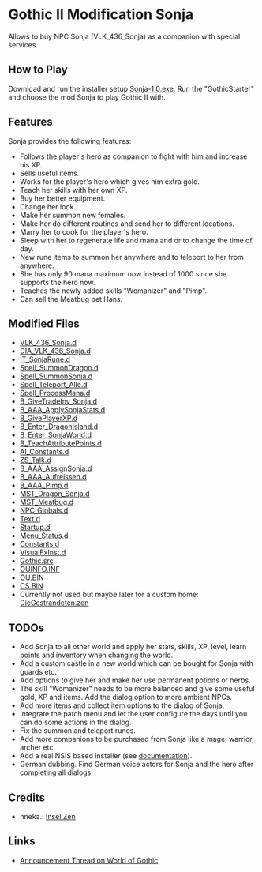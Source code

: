 # Gothic II Modification Sonja

Allows to buy NPC Sonja (VLK_436_Sonja) as a companion with special services.

## How to Play

Download and run the installer setup [Sonja-1.0.exe](./Sonja-1.0.exe).
Run the "GothicStarter" and choose the mod Sonja to play Gothic II with.

## Features

Sonja provides the following features:

* Follows the player's hero as companion to fight with him and increase his XP.
* Sells useful items.
* Works for the player's hero which gives him extra gold.
* Teach her skills with her own XP.
* Buy her better equipment.
* Change her look.
* Make her summon new females.
* Make her do different routines and send her to different locations.
* Marry her to cook for the player's hero.
* Sleep with her to regenerate life and mana and or to change the time of day.
* New rune items to summon her anywhere and to teleport to her from anywhere.
* She has only 90 mana maximum now instead of 1000 since she supports the hero now.
* Teaches the newly added skills "Womanizer" and "Pimp".
* Can sell the Meatbug pet Hans.

## Modified Files

* [VLK_436_Sonja.d](./_work/Data/Scripts/Content/Story/NPC/VLK_436_Sonja.d)
* [DIA_VLK_436_Sonja.d](./_work/Data/Scripts/Content/Story/Dialoge/DIA_VLK_436_Sonja.d)
* [IT_SonjaRune.d](./_work/Data/Scripts/Content/Items/IT_SonjaRune.d)
* [Spell_SummonDragon.d](./_work/Data/Scripts/Content/AI/Magic/Spells/Spell_SummonDragon.d)
* [Spell_SummonSonja.d](./_work/Data/Scripts/Content/AI/Magic/Spells/Spell_SummonSonja.d)
* [Spell_Teleport_Alle.d](./_work/Data/Scripts/Content/AI/Magic/Spells/Spell_Teleport_Alle.d)
* [Spell_ProcessMana.d](./_work/Data/Scripts/Content/AI/Magic/Spell_ProcessMana.d)
* [B_GiveTradeInv_Sonja.d](./_work/Data/Scripts/Content/Story/B_GiveTradeInv/B_GiveTradeInv_Sonja.d)
* [B_AAA_ApplySonjaStats.d](./_work/Data/Scripts/Content/Story/B_Story/B_AAA_ApplySonjaStats.d)
* [B_GivePlayerXP.d](./_work/Data/Scripts/Content/Story/B_Story/B_GivePlayerXP.d)
* [B_Enter_DragonIsland.d](./_work/Data/Scripts/Content/Story/B_Story/B_Enter_DragonIsland.d)
* [B_Enter_SonjaWorld.d](./_work/Data/Scripts/Content/Story/B_Story/B_Enter_SonjaWorld.d)
* [B_TeachAttributePoints.d](./_work/Data/Scripts/Content/Story/B_Story/B_TeachAttributePoints.d)
* [AI_Constants.d](./_work/Data/Scripts/Content/AI/AI_Intern/AI_Constants.d)
* [ZS_Talk.d](./_work/Data/Scripts/Content/AI/Human/ZS_Human/ZS_Talk.d)
* [B_AAA_AssignSonja.d](./_work/Data/Scripts/Content/Story/B_AssignAmbientInfos/B_AAA_AssignSonja.d)
* [B_AAA_Aufreissen.d](./_work/Data/Scripts/Content/Story/B_AssignAmbientInfos/B_AAA_Aufreissen.d)
* [B_AAA_Pimp.d](./_work/Data/Scripts/Content/Story/B_AssignAmbientInfos/B_AAA_Pimp.d)
* [MST_Dragon_Sonja.d](./_work/Data/Scripts/Content/Story/NPC/Monster/MST_Dragon_Sonja.d)
* [MST_Meatbug.d](./_work/Data/Scripts/Content/Story/NPC/Monster/MST_Meatbug.d)
* [NPC_Globals.d](./_work/Data/Scripts/Content/Story/NPC_Globals.d)
* [Text.d](./_work/Data/Scripts/Content/Story/Text.d)
* [Startup.d](./_work/Data/Scripts/Content/Story/Startup.d)
* [Menu_Status.d](./_work/Data/Scripts/System/MENU/Menu_Status.d)
* [Constants.d](./_work/Data/Scripts/Content/_intern/Constants.d)
* [VisualFxInst.d](./_work/Data/Scripts/System/VisualFX/VisualFxInst.d)
* [Gothic.src](./_work/Data/Scripts/Content/Gothic.src)
* [OUINFO.INF](./_work/Data/Scripts/_compiled/OUINFO.INF)
* [OU.BIN](./_work/Data/Scripts/content/CUTSCENE/OU.BIN)
* [CS.BIN](./_work/Data/Scripts/content/CUTSCENE/CS.BIN)
* Currently not used but maybe later for a custom home: [DieGestrandeten.zen](./_work/Data/Worlds/Sonja/DieGestrandeten.zen)

## TODOs

* Add Sonja to all other world and apply her stats, skills, XP, level, learn points and inventory when changing the world.
* Add a custom castle in a new world which can be bought for Sonja with guards etc.
* Add options to give her and make her use permanent potions or herbs.
* The skill "Womanizer" needs to be more balanced and give some useful gold, XP and items. Add the dialog option to more ambient NPCs.
* Add more items and collect item options to the dialog of Sonja.
* Integrate the patch menu and let the user configure the days until you can do some actions in the dialog.
* Fix the summon and teleport runes.
* Add more companions to be purchased from Sonja like a mage, warrior, archer etc.
* Add a real NSIS based installer (see [documentation](https://wiki.worldofgothic.de/doku.php?id=nsis)).
* German dubbing. Find German voice actors for Sonja and the hero after completing all dialogs.

## Credits

* nneka.: [Insel Zen](https://www.worldofgothic.de/?go=moddb&action=view&fileID=429&cat=18&page=2&order=0)

## Links

* [Announcement Thread on World of Gothic](https://forum.worldofplayers.de/forum/threads/1596847-Gothic-II-Erweiterungsmod-Ank%C3%BCndigung-Sonja?p=27037960#post27037960)
